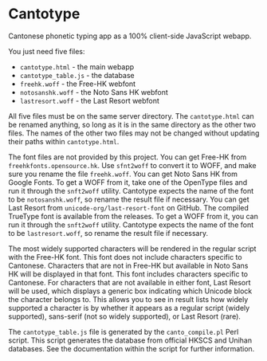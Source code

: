 # Cantotype

Cantonese phonetic typing app as a 100% client-side JavaScript webapp.

You just need five files:

- `cantotype.html` - the main webapp
- `cantotype_table.js` - the database
- `freehk.woff` - the Free-HK webfont
- `notosanshk.woff` - the Noto Sans HK webfont
- `lastresort.woff` - the Last Resort webfont

All five files must be on the same server directory.  The `cantotype.html` can be renamed anything, so long as it is in the same directory as the other two files.  The names of the other two files may not be changed without updating their paths within `cantotype.html`.

The font files are not provided by this project.  You can get Free-HK from `freehkfonts.opensource.hk`.  Use `sfnt2woff` to convert it to WOFF, and make sure you rename the file `freehk.woff`.  You can get Noto Sans HK from Google Fonts.  To get a WOFF from it, take one of the OpenType files and run it through the `snft2woff` utility.  Cantotype expects the name of the font to be `notosanshk.woff`, so rename the result file if necessary.  You can get Last Resort from `unicode-org/last-resort-font` on GitHub.  The compiled TrueType font is available from the releases.  To get a WOFF from it, you can run it through the `snft2woff` utility.  Cantotype expects the name of the font to be `lastresort.woff`, so rename the result file if necessary.

The most widely supported characters will be rendered in the regular script with the Free-HK font.  This font does not include characters specific to Cantonese.  Characters that are not in Free-HK but available in Noto Sans HK will be displayed in that font.  This font includes characters specific to Cantonese.  For characters that are not available in either font, Last Resort will be used, which displays a generic box indicating which Unicode block the character belongs to.  This allows you to see in result lists how widely supported a character is by whether it appears as a regular script (widely supported), sans-serif (not so widely supported), or Last Resort (rare).

The `cantotype_table.js` file is generated by the `canto_compile.pl` Perl script.  This script generates the database from official HKSCS and Unihan databases.  See the documentation within the script for further information.

